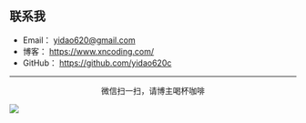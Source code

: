 
## 联系我

* Email：   yidao620@gmail.com
* 博客：     https://www.xncoding.com/
* GitHub：  https://github.com/yidao620c

--------------------------------------------


<center>微信扫一扫，请博主喝杯咖啡</center>

![](/images/weixin1.png)


